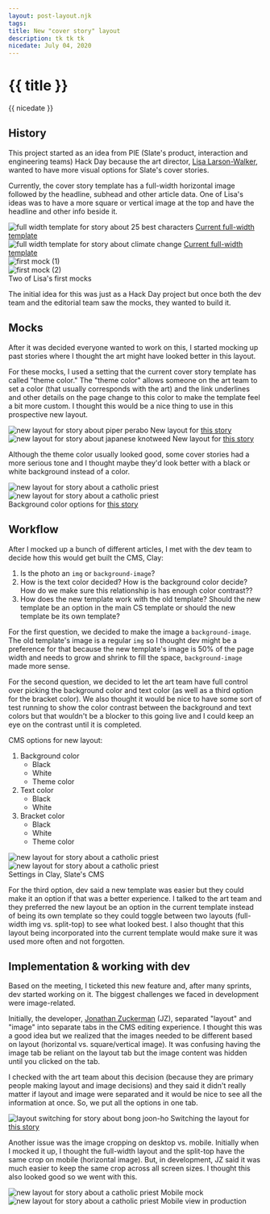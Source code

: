 ```yaml
---
layout: post-layout.njk
tags: 
title: New "cover story" layout
description: tk tk tk
nicedate: July 04, 2020
---
```

# {{ title }}
<p class="date">{{ nicedate }}</p>

## History

This project started as an idea from PIE (Slate's product, interaction and engineering teams) Hack Day because the art director, [Lisa Larson-Walker](https://lisalarsonwalker.com/), wanted to have more visual options for Slate's cover stories. 

Currently, the cover story template has a full-width horizontal image followed by the headline, subhead and other article data. One of Lisa's ideas was to have a more square or vertical image at the top and have the headline and other info beside it.

<div class="img-flex-wrapper">
	<div class="img-flex-50">
		<img alt="full width template for story about 25 best characters" src="/img/CS_split_top/full-width_characters.png">
		<span class="caption"><a href="https://slate.com/culture/2019/08/most-important-characters-movies-tv-books-21st-century.html">Current full-width template</a></span>
	</div>
	<div class="img-flex-50">
		<img alt="full width template for story about climate change" src="/img/CS_split_top/full-width_climate-change.png">
		<span class="caption"><a href="https://slate.com/business/2019/09/climate-change-crisis-companies-rich-lucky-farming-firefighting.html">Current full-width template</a></span>
	</div>
</div>

<div class="img-flex-wrapper">
	<div class="img-flex-50">
		<img alt="first mock (1)" src="/img/CS_split_top/first_mock1.png">
	</div>
	<div class="img-flex-50">
		<img alt="first mock (2)" src="/img/CS_split_top/first_mock2.png">
	</div>
	<span class="caption">Two of Lisa's first mocks</span>
</div>

The initial idea for this was just as a Hack Day project but once both the dev team and the editorial team saw the mocks, they wanted to build it. 

## Mocks

After it was decided everyone wanted to work on this, I started mocking up past stories where I thought the art might have looked better in this layout. 

For these mocks, I used a setting that the current cover story template has called "theme color." The "theme color" allows someone on the art team to set a color (that usually corresponds with the art) and the link underlines and other details on the page change to this color to make the template feel a bit more custom. I thought this would be a nice thing to use in this prospective new layout.

<div class="img-flex-wrapper">
	<div class="img-flex-50">
		<img alt="new layout for story about piper perabo" src="/img/CS_split_top/split-top_piper-perabo.png">
		<span class="caption">New layout for <a href="https://slate.com/news-and-politics/2019/08/piper-perabo-resistance-celebrity.html">this story</a></span>
	</div>
	<div class="img-flex-50">
		<img alt="new layout for story about japanese knotweed" src="/img/CS_split_top/split-top_knotweed.png">
		<span class="caption">New layout for <a href="https://slate.com/technology/2019/05/japanese-knotweed-invasive-plants.html">this story</a></span>
	</div>
</div>

Although the theme color usually looked good, some cover stories had a more serious tone and I thought maybe they'd look better with a black or white background instead of a color. 

<div class="img-flex-wrapper">
	<div class="img-flex-50">
		<img alt="new layout for story about a catholic priest" src="/img/CS_split_top/split-top_priest-red.png">
	</div>
	<div class="img-flex-50">
		<img alt="new layout for story about a catholic priest" src="/img/CS_split_top/split-top_priest-black.png">
	</div>
	<span class="caption">Background color options for <a href="https://slate.com/human-interest/2019/09/theodore-mccarrick-archbishop-interview-kansas-sexual-abuse.html">this story</a></span>
</div>

## Workflow

After I mocked up a bunch of different articles, I met with the dev team to decide how this would get built the CMS, Clay: 

1. Is the photo an <code class="language-html">img</code> or <code class="language-scss">background-image</code>?
2. How is the text color decided? How is the background color decide? How do we make sure this relationship is has enough color contrast??
3. How does the new template work with the old template? Should the new template be an option in the main CS template or should the new template be its own template? 

For the first question, we decided to make the image a <code class="language-scss">background-image</code>.  The old template's image is a regular <code class="language-html">img</code> so I thought dev might be a preference for that because the new template's image is 50% of the page width and needs to grow and shrink to fill the space, <code class="language-scss">background-image</code> made more sense. 

For the second question, we decided to let the art team have full control over picking the background color and text color (as well as a third option for the bracket color). We also thought it would be nice to have some sort of test running to show the color contrast between the background and text colors but that wouldn't be a blocker to this going live and I could keep an eye on the contrast until it is completed.

CMS options for new layout: 

1. Background color 
    - Black
    - White
    - Theme color
2. Text color
    - Black
    - White
3. Bracket color 
    - Black
    - White
    - Theme color

<div class="img-flex-wrapper">
	<div class="img-flex-50">
		<img alt="new layout for story about a catholic priest" src="/img/CS_split_top/clay_full-width.png">
	</div>
	<div class="img-flex-50">
		<img alt="new layout for story about a catholic priest" src="/img/CS_split_top/clay_split-top.png">
	</div>
	<span class="caption">Settings in Clay, Slate's CMS</span>
</div>

For the third option, dev said a new template was easier but they could make it an option if that was a better experience. I talked to the art team and they preferred the new layout be an option in the current template instead of being its own template so they could toggle between two layouts (full-width img vs. split-top) to see what looked best. I also thought that this layout being incorporated into the current template would make sure it was used more often and not forgotten. 

## Implementation & working with dev

Based on the meeting, I ticketed this new feature and, after many sprints, dev started working on it. The biggest challenges we faced in development were image-related. 

Initially, the developer, [Jonathan Zuckerman](https://twitter.com/jon47) (JZ), separated "layout" and "image" into separate tabs in the CMS editing experience. I thought this was a good idea but we realized that the images needed to be different based on layout (horizontal vs. square/vertical image). It was confusing having the image tab be reliant on the layout tab but the image content was hidden until you clicked on the tab. 

I checked with the art team about this decision (because they are primary people making layout and image decisions) and they said it didn't really matter if layout and image were separated and it would be nice to see all the information at once. So, we put all the options in one tab. 

![layout switching for story about bong joon-ho](/img/CS_split_top/split-top_bong-joon-ho.gif)
<span class="caption">Switching the layout for <a href="https://slate.com/culture/2019/10/bong-joon-ho-profile-parasite-movie-spielberg-oscars.html">this story</a></span>

Another issue was the image cropping on desktop vs. mobile. Initially when I mocked it up, I thought the full-width layout and the split-top have the same crop on mobile (horizontal image). But, in development, JZ said it was much easier to keep the same crop across all screen sizes. I thought this also looked good so we went with this. 

<div class="img-flex-wrapper">
	<div class="img-flex-50">
		<img alt="new layout for story about a catholic priest" src="/img/CS_split_top/mobile_mock.png">
		<span class="caption">Mobile mock</span>
	</div>
	<div class="img-flex-50">
		<img alt="new layout for story about a catholic priest" src="/img/CS_split_top/mobile_prod.png">
		<span class="caption">Mobile view in production</span>
	</div>
</div>

